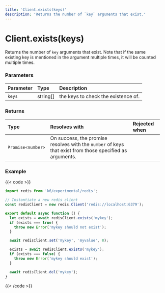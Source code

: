 ```yaml
---
title: 'Client.exists(keys)'
description: 'Returns the number of `key` arguments that exist.'
---
```


# Client.exists(keys)

Returns the number of `key` arguments that exist. Note that if the same existing key is mentioned in the argument multiple times, it will be counted multiple times.

### Parameters

| Parameter | Type     | Description                         |
| :-------- | :------- | :---------------------------------- |
| `keys`    | string[] | the keys to check the existence of. |

### Returns

| Type              | Resolves with                                                                                            | Rejected when |
| :---------------- | :------------------------------------------------------------------------------------------------------- | :------------ |
| `Promise<number>` | On success, the promise resolves with the `number` of keys that exist from those specified as arguments. |               |

### Example

{{< code >}}

```javascript
import redis from 'k6/experimental/redis';

// Instantiate a new redis client
const redisClient = new redis.Client('redis://localhost:6379');

export default async function () {
  let exists = await redisClient.exists('mykey');
  if (exists === true) {
    throw new Error('mykey should not exist');
  }

  await redisClient.set('mykey', 'myvalue', 0);

  exists = await redisClient.exists('mykey');
  if (exists === false) {
    throw new Error('mykey should exist');
  }

  await redisClient.del('mykey');
}
```

{{< /code >}}

